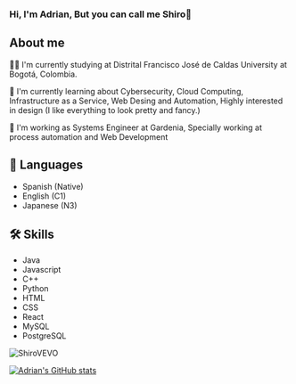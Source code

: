### Hi, I'm Adrian, But you can call me Shiro👋

## About me
👩‍💻 I'm currently studying at Distrital Francisco José de Caldas University at Bogotá, Colombia.

🧠 I'm currently learning about Cybersecurity, Cloud Computing, Infrastructure as a Service, Web Desing and Automation, Highly interested in design (I like everything to look pretty and fancy.)

🌳 I'm working as Systems Engineer at Gardenia, Specially working at process automation and Web Development

## 🐥 Languages
- Spanish (Native)
- English (C1)
- Japanese (N3)
## 🛠 Skills
- Java
- Javascript
- C++
- Python
- HTML
- CSS 
- React
- MySQL
- PostgreSQL

<p>
<img align="center" src="https://github-readme-stats.vercel.app/api/top-langs?username=shiroVEVO&show_icons=true&locale=en&layout=compact" alt="ShiroVEVO" />
</p>

[![Adrian's GitHub stats](https://github-readme-stats.vercel.app/api?username=shiroVEVO)]()
